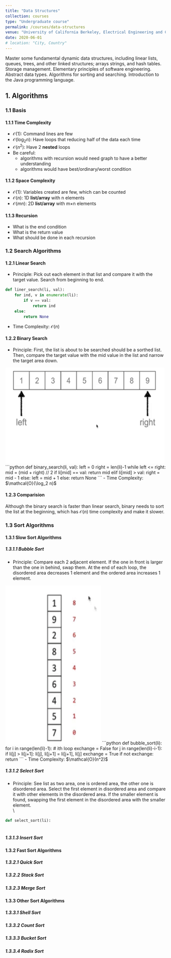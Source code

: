 ```yaml
---
title: "Data Structures"
collection: courses
type: "Undergraduate course"
permalink: /courses/data-structures
venue: "University of California Berkeley, Electrical Engineering and Computer Sciences"
date: 2020-06-01
# location: "City, Country"
---
```


Master some fundamental dynamic data structures, including linear lists, queues, trees, and other linked structures; arrays strings, and hash tables. Storage management. Elementary principles of software engineering. Abstract data types. Algorithms for sorting and searching. Introduction to the Java programming language.

## 1. Algorithms

### 1.1 Basis

#### 1.1.1 Time Complexity
- $\mathcal{O}(1)$: Command lines are few
- $\mathcal{O}(\log_2 n)$: Have loops that reducing half of the data each time
- $\mathcal{O}(n^2)$: Have 2 **nested** loops
- Be careful: 
	- algorithms with recursion would need graph to have a better understanding
	- algorithms would have best/ordinary/worst condition

#### 1.1.2 Space Complexity
- $\mathcal{O}(1)$: Variables created are few, which can be counted
- $\mathcal{O}(n)$: 1D **list/array** with n elements
- $\mathcal{O}(mn)$: 2D **list/array** with m$\times$n elements

#### 1.1.3 Recursion
- What is the end condition
- What is the return value
- What should be done in each recursion

### 1.2 Search Algorithms

#### 1.2.1 Linear Search
- Principle: Pick out each element in that list and compare it with the target value. Search from beginning to end.
```python
def liner_search(li, val):
	for ind, v in enumerate(li):
		if v == val:
			return ind
	else:
		return None
```
- Time Complexity: $\mathcal{O}(n)$

#### 1.2.2 Binary Search
- Principle: First, the list is about to be searched should be a sorthed list. Then, compare the target value with the mid value in the list and narrow the target area down.<br/>
<img src='/images/linear_search.gif' width='500' height='300'>
```python
def binary_search(li, val):
	left = 0
	right = len(li)-1
	while left <= right:
		mid = (mid + right) // 2
		if li[mid] == val:
			return mid
		elif li[mid] > val:
			right = mid - 1
		else:
			left = mid + 1
	else:
		return None
```
- Time Complexity: $\mathcal{O}(\log_2 n)$

#### 1.2.3 Comparision
Although the binary search is faster than linear search, binary needs to sort the list at the beginning, which has $\mathcal{O}(n)$ time complexity and make it slower.

### 1.3 Sort Algorithms

#### 1.3.1 Slow Sort Algorithms

##### 1.3.1.1 Bubble Sort
- Principle: Compare each 2 adjacent element. If the one in front is larger than the one in behind, swap them. At the end of each loop, the disordered area decreases 1 element and the ordered area increases 1 element.<br/>
<img src='/images/bubble_sort.gif' width='300' height='500'>
```python
def bubble_sort(li):
	for i in range(len(li)-1): # ith loop
		exchange = False
		for j in range(len(li)-i-1):
			if li[j] > li[j+1]:
				li[j], li[j+1] = li[j+1], li[j]
				exchange = True
		if not exchange:
			return
```
- Time Complexity: $\mathcal{O}(n^2)$

##### 1.3.1.2 Select Sort
- Principle: See list as two area, one is ordered area, the other one is disordered area. Select the first element in disordered area and compare it with other elements in the disordered area. If the smaller element is found, swapping the first element in the disordered area with the smaller element.<br/>\
```python
def select_sort(li):
	

```



##### 1.3.1.3 Insert Sort

#### 1.3.2 Fast Sort Algorithms

##### 1.3.2.1 Quick Sort

##### 1.3.2.2 Stack Sort

##### 1.3.2.3 Merge Sort

#### 1.3.3 Other Sort Algorithms

##### 1.3.3.1 Shell Sort

##### 1.3.3.2 Count Sort

##### 1.3.3.3 Bucket Sort

##### 1.3.3.4 Radix Sort






















